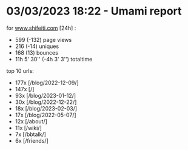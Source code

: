 # 03/03/2023 18:22 - Umami report
for www.shifeiti.com [24h] :

 - 599 (-132) page views
 - 216 (-14) uniques
 - 168 (13) bounces
 - 11h 5' 30'' (-4h 3' 3'') totaltime


top 10 urls:
 - 177x [/blog/2022-12-09/]
 - 147x [/]
 - 93x [/blog/2023-01-12/]
 - 30x [/blog/2022-12-22/]
 - 18x [/blog/2023-02-03/]
 - 17x [/blog/2022-05-07/]
 - 12x [/about/]
 - 11x [/wiki/]
 - 7x [/bbtalk/]
 - 6x [/friends/]


